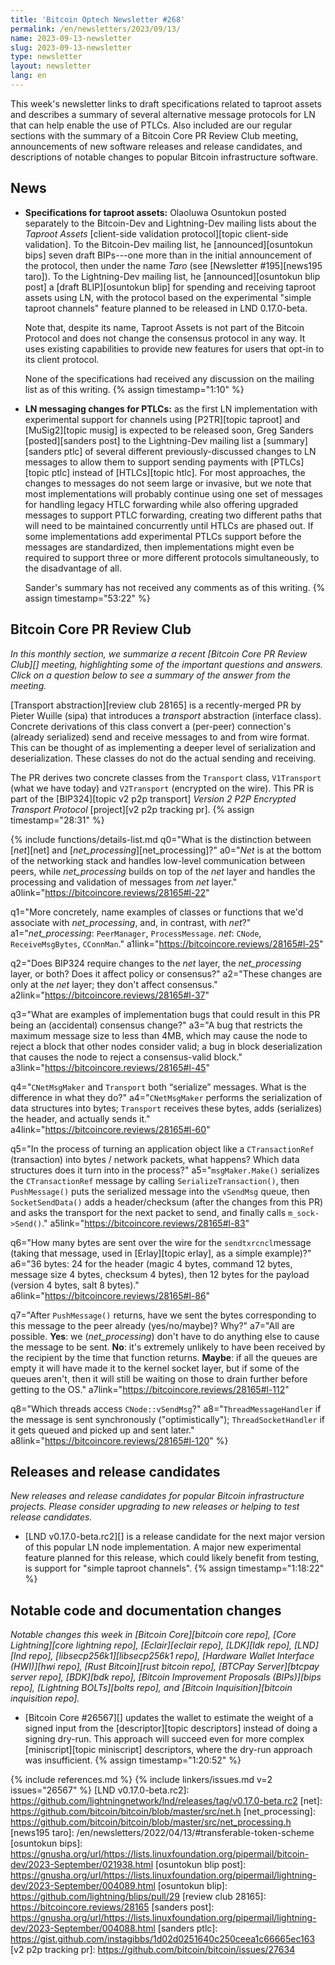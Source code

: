 ```yaml
---
title: 'Bitcoin Optech Newsletter #268'
permalink: /en/newsletters/2023/09/13/
name: 2023-09-13-newsletter
slug: 2023-09-13-newsletter
type: newsletter
layout: newsletter
lang: en
---
```

This week's newsletter links to draft specifications related to taproot
assets and describes a summary of several alternative message protocols
for LN that can help enable the use of PTLCs.  Also included are our
regular sections with the summary of a Bitcoin Core PR Review Club
meeting, announcements of new software releases and release candidates,
and descriptions of notable changes to popular Bitcoin infrastructure
software.

## News

- **Specifications for taproot assets:** Olaoluwa Osuntokun posted
  separately to the Bitcoin-Dev and Lightning-Dev mailing lists about
  the _Taproot Assets_ [client-side validation protocol][topic client-side
  validation].  To the Bitcoin-Dev mailing list, he [announced][osuntokun
  bips] seven draft BIPs---one more than in the initial announcement of
  the protocol, then under the name _Taro_ (see [Newsletter
  #195][news195 taro]).  To the Lightning-Dev mailing list, he
  [announced][osuntokun blip post] a [draft BLIP][osuntokun blip] for
  spending and receiving taproot assets using LN, with the protocol
  based on the experimental "simple taproot channels" feature planned to
  be released in LND 0.17.0-beta.

  Note that, despite its name, Taproot Assets is not part of the
  Bitcoin Protocol and does not change the consensus protocol in any
  way.  It uses existing capabilities to provide new features for
  users that opt-in to its client protocol.

  None of the specifications had received any discussion on the
  mailing list as of this writing. {% assign timestamp="1:10" %}

- **LN messaging changes for PTLCs:** as the first LN implementation
  with experimental support for channels using [P2TR][topic taproot]
  and [MuSig2][topic musig] is expected to be released soon, Greg
  Sanders [posted][sanders post] to the Lightning-Dev mailing list a
  [summary][sanders ptlc] of several different previously-discussed
  changes to LN messages to allow them to support sending payments with
  [PTLCs][topic ptlc] instead of [HTLCs][topic htlc].  For most
  approaches, the changes to messages do not seem large or invasive,
  but we note that most implementations will probably continue using one
  set of messages for handling legacy HTLC forwarding while also
  offering upgraded messages to support PTLC forwarding, creating two
  different paths that will need to be maintained concurrently until
  HTLCs are phased out.  If some implementations add experimental PTLCs
  support before the messages are standardized, then implementations
  might even be required to support three or more different protocols
  simultaneously, to the disadvantage of all.

  Sander's summary has not received any comments as of this writing. {% assign timestamp="53:22" %}

## Bitcoin Core PR Review Club

*In this monthly section, we summarize a recent [Bitcoin Core PR Review
Club][] meeting, highlighting some of the important questions and
answers.  Click on a question below to see a summary of the answer from
the meeting.*

[Transport abstraction][review club 28165] is a recently-merged PR by Pieter Wuille (sipa)
that introduces a _transport_ abstraction (interface class). Concrete
derivations of this class convert a (per-peer) connection's (already
serialized) send and receive messages to and from wire format. This
can be thought of as implementing a deeper level of serialization and
deserialization. These classes do not do the actual sending and receiving.

The PR derives two concrete classes from the `Transport` class,
`V1Transport` (what we have today) and `V2Transport` (encrypted on the
wire). This PR is part of the
[BIP324][topic v2 p2p transport]
_Version 2 P2P Encrypted Transport Protocol_ [project][v2 p2p tracking pr]. {% assign timestamp="28:31" %}

{% include functions/details-list.md
  q0="What is the distinction between [*net*][net] and
      [*net_processing*][net_processing]?"
  a0="*Net* is at the bottom of the networking stack and handles
       low-level communication between peers, while *net_processing*
       builds on top of the *net* layer and handles the processing
       and validation of messages from *net* layer."
  a0link="https://bitcoincore.reviews/28165#l-22"

  q1="More concretely, name examples of classes or functions that
      we'd associate with *net_processing*, and, in contrast,
      with *net*?"
  a1="*net_processing*: `PeerManager`, `ProcessMessage`.
      *net*: `CNode`, `ReceiveMsgBytes`, `CConnMan`."
  a1link="https://bitcoincore.reviews/28165#l-25"

  q2="Does BIP324 require changes to the *net* layer, the
      *net_processing* layer, or both? Does it affect policy
      or consensus?"
  a2="These changes are only at the *net* layer; they don't affect consensus."
  a2link="https://bitcoincore.reviews/28165#l-37"

  q3="What are examples of implementation bugs that could result in
      this PR being an (accidental) consensus change?"
  a3="A bug that restricts the maximum message size to less than
      4MB, which may cause the node to reject a block that other
      nodes consider valid; a bug in block
      deserialization that causes the node to reject a consensus-valid
      block."
  a3link="https://bitcoincore.reviews/28165#l-45"

  q4="`CNetMsgMaker` and `Transport` both “serialize” messages.
      What is the difference in what they do?"
  a4="`CNetMsgMaker` performs the serialization of data structures
      into bytes; `Transport` receives these bytes, adds
      (serializes) the header, and actually sends it."
  a4link="https://bitcoincore.reviews/28165#l-60"

  q5="In the process of turning an application object like a
      `CTransactionRef` (transaction) into bytes / network packets, what
      happens? Which data structures does it turn into in the process?"
  a5="`msgMaker.Make()` serializes the `CTransactionRef` message by
      calling `SerializeTransaction()`, then `PushMessage()` puts the
      serialized message into the `vSendMsg` queue, then `SocketSendData()`
      adds a header/checksum (after the changes from this PR) and asks the
      transport for the next packet to send, and finally calls `m_sock->Send()`."
  a5link="https://bitcoincore.reviews/28165#l-83"

  q6="How many bytes are sent over the wire for the `sendtxrcncl`message
      (taking that message, used in [Erlay][topic erlay], as a simple example)?"
  a6="36 bytes: 24 for the header (magic 4 bytes, command 12 bytes,
      message size 4 bytes, checksum 4 bytes), then 12 bytes for the
      payload (version 4 bytes, salt 8 bytes)."
  a6link="https://bitcoincore.reviews/28165#l-86"

  q7="After `PushMessage()` returns, have we sent the bytes corresponding
      to this message to the peer already (yes/no/maybe)? Why?"
  a7="All are possible. **Yes**: we (*net_processing*) don't have to do
      anything else to cause the message to be sent.
      **No**: it's extremely unlikely to have
      been received by the recipient by the time that function returns.
      **Maybe**: if all the queues are empty it will have made it to the
      kernel socket layer, but if some of the queues aren't, then it
      will still be waiting on those to drain further before getting
      to the OS."
  a7link="https://bitcoincore.reviews/28165#l-112"

  q8="Which threads access `CNode::vSendMsg`?"
  a8="`ThreadMessageHandler` if the message is sent synchronously
      (\"optimistically\"); `ThreadSocketHandler` if it gets queued
      and picked up and sent later."
  a8link="https://bitcoincore.reviews/28165#l-120"
%}

## Releases and release candidates

*New releases and release candidates for popular Bitcoin infrastructure
projects.  Please consider upgrading to new releases or helping to test
release candidates.*

- [LND v0.17.0-beta.rc2][] is a release candidate for the next major
  version of this popular LN node implementation.  A major new
  experimental feature planned for this release, which could likely
  benefit from testing, is support for "simple taproot channels". {% assign timestamp="1:18:22" %}

## Notable code and documentation changes

*Notable changes this week in [Bitcoin Core][bitcoin core repo], [Core
Lightning][core lightning repo], [Eclair][eclair repo], [LDK][ldk repo],
[LND][lnd repo], [libsecp256k1][libsecp256k1 repo], [Hardware Wallet
Interface (HWI)][hwi repo], [Rust Bitcoin][rust bitcoin repo], [BTCPay
Server][btcpay server repo], [BDK][bdk repo], [Bitcoin Improvement
Proposals (BIPs)][bips repo], [Lightning BOLTs][bolts repo], and
[Bitcoin Inquisition][bitcoin inquisition repo].*

- [Bitcoin Core #26567][] updates the wallet to estimate the weight of a
  signed input from the [descriptor][topic descriptors] instead of doing a signing dry-run.
  This approach will succeed even for more complex [miniscript][topic miniscript]
  descriptors, where the dry-run approach was insufficient. {% assign timestamp="1:20:52" %}

{% include references.md %}
{% include linkers/issues.md v=2 issues="26567" %}
[LND v0.17.0-beta.rc2]: https://github.com/lightningnetwork/lnd/releases/tag/v0.17.0-beta.rc2
[net]: https://github.com/bitcoin/bitcoin/blob/master/src/net.h
[net_processing]: https://github.com/bitcoin/bitcoin/blob/master/src/net_processing.h
[news195 taro]: /en/newsletters/2022/04/13/#transferable-token-scheme
[osuntokun bips]: https://gnusha.org/url/https://lists.linuxfoundation.org/pipermail/bitcoin-dev/2023-September/021938.html
[osuntokun blip post]: https://gnusha.org/url/https://lists.linuxfoundation.org/pipermail/lightning-dev/2023-September/004089.html
[osuntokun blip]: https://github.com/lightning/blips/pull/29
[review club 28165]: https://bitcoincore.reviews/28165
[sanders post]: https://gnusha.org/url/https://lists.linuxfoundation.org/pipermail/lightning-dev/2023-September/004088.html
[sanders ptlc]: https://gist.github.com/instagibbs/1d02d0251640c250ceea1c66665ec163
[v2 p2p tracking pr]: https://github.com/bitcoin/bitcoin/issues/27634
